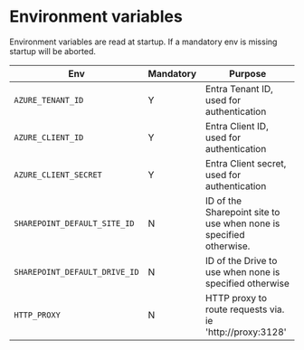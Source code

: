 # Environment variables
Environment variables are read at startup. If a mandatory env is missing startup will be aborted.

| Env                           | Mandatory | Purpose                                                            |
| ----------------------------- | --------- | ------------------------------------------------------------------ |
| `AZURE_TENANT_ID`             | Y         | Entra Tenant ID, used for authentication                           |
| `AZURE_CLIENT_ID`             | Y         | Entra Client ID, used for authentication                           |
| `AZURE_CLIENT_SECRET`         | Y         | Entra Client secret, used for authentication                       |
| `SHAREPOINT_DEFAULT_SITE_ID`  | N         | ID of the Sharepoint site to use when none is specified otherwise. |
| `SHAREPOINT_DEFAULT_DRIVE_ID` | N         | ID of the Drive  to use when none is specified otherwise           |
| `HTTP_PROXY`                  | N         | HTTP proxy to route requests via. ie 'http://proxy:3128'           |